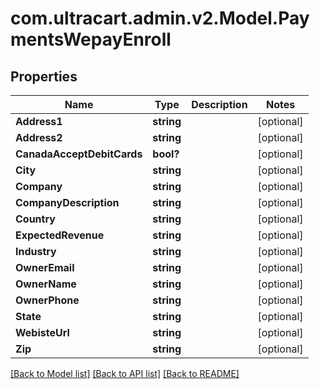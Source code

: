 # com.ultracart.admin.v2.Model.PaymentsWepayEnroll
## Properties

Name | Type | Description | Notes
------------ | ------------- | ------------- | -------------
**Address1** | **string** |  | [optional] 
**Address2** | **string** |  | [optional] 
**CanadaAcceptDebitCards** | **bool?** |  | [optional] 
**City** | **string** |  | [optional] 
**Company** | **string** |  | [optional] 
**CompanyDescription** | **string** |  | [optional] 
**Country** | **string** |  | [optional] 
**ExpectedRevenue** | **string** |  | [optional] 
**Industry** | **string** |  | [optional] 
**OwnerEmail** | **string** |  | [optional] 
**OwnerName** | **string** |  | [optional] 
**OwnerPhone** | **string** |  | [optional] 
**State** | **string** |  | [optional] 
**WebisteUrl** | **string** |  | [optional] 
**Zip** | **string** |  | [optional] 


[[Back to Model list]](../README.md#documentation-for-models) [[Back to API list]](../README.md#documentation-for-api-endpoints) [[Back to README]](../README.md)

